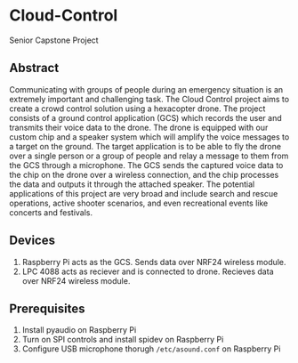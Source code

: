 # Cloud-Control
Senior Capstone Project

## Abstract
Communicating with groups of people during an emergency situation is an extremely important and challenging task. The Cloud Control project aims to create a crowd control solution using a hexacopter drone. The project consists of a ground control application (GCS) which records the user and transmits their voice data to the drone. The drone is equipped with our custom chip and a speaker system which will amplify the voice messages to a target on the ground. The target application is to be able to fly the drone over a single person or a group of people and relay a message to them from the GCS through a microphone. The GCS sends the captured voice data to the chip on the drone over a wireless connection, and the chip processes the data and outputs it through the attached speaker. The potential applications of this project are very broad and include search and rescue operations, active shooter scenarios, and even recreational events like concerts and festivals.

## Devices
1. Raspberry Pi acts as the GCS. Sends data over NRF24 wireless module.
2. LPC 4088 acts as reciever and is connected to drone. Recieves data over NRF24 wireless module.


## Prerequisites
1. Install pyaudio on Raspberry Pi
2. Turn on SPI controls and install spidev on Raspberry Pi
3. Configure USB microphone thorugh `/etc/asound.conf` on Raspberry Pi
